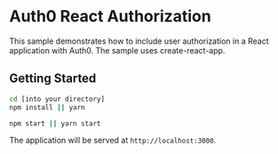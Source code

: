 # Auth0 React Authorization

This sample demonstrates how to include user authorization in a React application with Auth0. The sample uses create-react-app.

## Getting Started

```bash
cd [into your directory]
npm install || yarn
```


```bash
npm start || yarn start
```

The application will be served at `http://localhost:3000`.